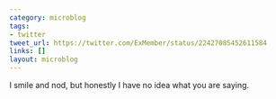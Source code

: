 ```yaml
---
category: microblog
tags:
- twitter
tweet_url: https://twitter.com/ExMember/status/22427085452611584
links: []
layout: microblog
---
```

I smile and nod, but honestly I have no idea what you are saying.
